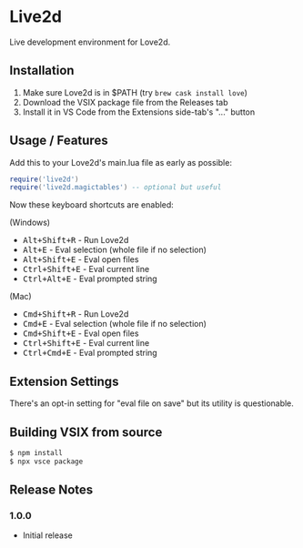 # Live2d

Live development environment for Love2d.

## Installation

1. Make sure Love2d is in $PATH (try `brew cask install love`)
2. Download the VSIX package file from the Releases tab
3. Install it in VS Code from the Extensions side-tab's "..." button

## Usage / Features

Add this to your Love2d's main.lua file as early as possible:

```lua
require('live2d')
require('live2d.magictables') -- optional but useful
```

Now these keyboard shortcuts are enabled:

(Windows)

- <kbd>Alt+Shift+R</kbd> - Run Love2d
- <kbd>Alt+E</kbd> - Eval selection (whole file if no selection)
- <kbd>Alt+Shift+E</kbd> - Eval open files
- <kbd>Ctrl+Shift+E</kbd> - Eval current line
- <kbd>Ctrl+Alt+E</kbd> - Eval prompted string

(Mac)

- <kbd>Cmd+Shift+R</kbd> - Run Love2d
- <kbd>Cmd+E</kbd> - Eval selection (whole file if no selection)
- <kbd>Cmd+Shift+E</kbd> - Eval open files
- <kbd>Ctrl+Shift+E</kbd> - Eval current line
- <kbd>Ctrl+Cmd+E</kbd> - Eval prompted string

## Extension Settings

There's an opt-in setting for "eval file on save" but its utility is questionable.

## Building VSIX from source

```bash
$ npm install
$ npx vsce package
```

## Release Notes

### 1.0.0

- Initial release
